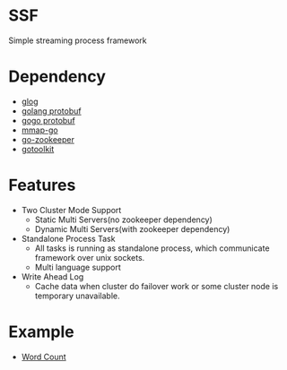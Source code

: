 # SSF
Simple streaming process framework

# Dependency
- [glog](https://github.com/golang/glog)
- [golang protobuf](https://github.com/golang/protobuf)
- [gogo protobuf](https://github.com/gogo/protobuf)
- [mmap-go](https://github.com/edsrzf/mmap-go)
- [go-zookeeper](https://github.com/samuel/go-zookeeper)
- [gotoolkit](https://github.com/yinqiwen/gotoolkit)

# Features
- Two Cluster Mode Support
    + Static Multi Servers(no zookeeper dependency)
    + Dynamic Multi Servers(with zookeeper dependency)
- Standalone Process Task 
    + All tasks is running as standalone process, which communicate framework over unix sockets.
    + Multi language support
- Write Ahead Log
    + Cache data when cluster do failover work or some cluster node is temporary unavailable. 

# Example

- [Word Count](https://github.com/yinqiwen/ssf/tree/master/examples/wc)



